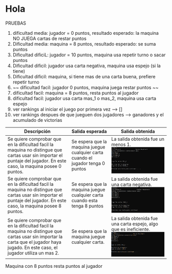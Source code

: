 # Hola # 


PRUEBAS

1) dificultad media: jugador = 0 puntos, 
resultado esperado: la maquina NO JUEGA cartas de restar puntos
2) Dificultad media: maquina = 8 puntos, resultado esperado: se suma puntos
3) Dificultad dificiL: jugador = 10 puntos, maquina usa repetir turno o sacar puntos 
4) Dificultad dificil: jugador usa carta negativa, maquina usa espejo (si la tiene)
5) Dificultad dificil: maquina, si tiene mas de una carta buena, prefiere repetir turno
6) ~~ dificultad facil: jugador 0 puntos, maquina juega restar puntos  ~~
7) dificultad facil: maquina = 8 puntos, resta puntos al jugador
8) dificultad facil: jugador usa carta mas_1 o mas_2, maquina usa carta espejo
9) ver rankings al iniciar el juego por primera vez --> []
10) ver rankings despues de que jueguen dos jugadores --> ganadores y el acumulado de victorias

| Descripción | Salida esperada | Salida obtenida |
| -           | -               | -               | 
|Se quiere comprobar que en la dificultad facil la maquina no distingue que cartas usar sin importar el puntaje del jugador. En este caso, la maquina posee 0 puntos.| Se espera que la maquina juegue cualquier carta cuando el jugador tenga 0 puntos | La salida obtenida fue un menos 1. ![Salida 1](pruebas/1.png) |
|Se quiere comprobar que en la dificultad facil la maquina no distingue que cartas usar sin importar el puntaje del jugador. En este caso, la maquina posee 8 puntos.| Se espera que la maquina juegue cualquier carta cuando esta tenga 8 puntos | La salida obtenida fue una carta negativa. ![Salida 2](pruebas/2.png) |
|Se quiere comprobar que en la dificultad facil la maquina no distingue que cartas usar sin importar la carta que el jugador haya jugado. En este caso, el jugador utiliza un mas 2.| Se espera que la maquina juegue cualquier carta. | La salida obtenida fue una carta espejo, algo que es ineficiente. ![Salida 3](pruebas/3.png) |


Maquina con 8 puntos resta puntos al jugador